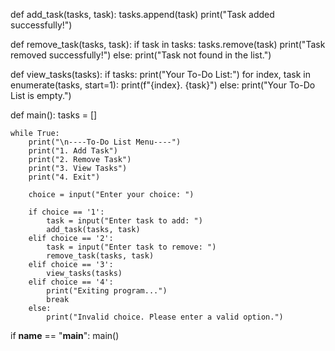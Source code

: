 def add_task(tasks, task):
    tasks.append(task)
    print("Task added successfully!")

def remove_task(tasks, task):
    if task in tasks:
        tasks.remove(task)
        print("Task removed successfully!")
    else:
        print("Task not found in the list.")

def view_tasks(tasks):
    if tasks:
        print("Your To-Do List:")
        for index, task in enumerate(tasks, start=1):
            print(f"{index}. {task}")
    else:
        print("Your To-Do List is empty.")

def main():
    tasks = []

    while True:
        print("\n----To-Do List Menu----")
        print("1. Add Task")
        print("2. Remove Task")
        print("3. View Tasks")
        print("4. Exit")

        choice = input("Enter your choice: ")

        if choice == '1':
            task = input("Enter task to add: ")
            add_task(tasks, task)
        elif choice == '2':
            task = input("Enter task to remove: ")
            remove_task(tasks, task)
        elif choice == '3':
            view_tasks(tasks)
        elif choice == '4':
            print("Exiting program...")
            break
        else:
            print("Invalid choice. Please enter a valid option.")

if __name__ == "__main__":
    main()
